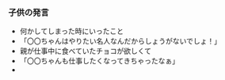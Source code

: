 ### 子供の発言
* 何かしてしまった時にいったこと
 * 「〇〇ちゃんはやりたい名人なんだからしょうがないでしょ！」
* 親が仕事中に食べていたチョコが欲しくて
 * 「〇〇ちゃんも仕事したくなってきちゃったなぁ」
* 
